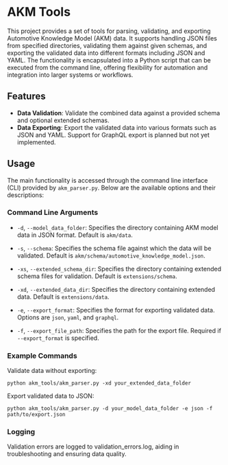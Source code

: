 # AKM Tools 

This project provides a set of tools for parsing, validating, and exporting Automotive Knowledge Model (AKM) data. It supports handling JSON files from specified directories, validating them against given schemas, and exporting the validated data into different formats including JSON and YAML. The functionality is encapsulated into a Python script that can be executed from the command line, offering flexibility for automation and integration into larger systems or workflows.

## Features

- **Data Validation**: Validate the combined data against a provided schema and optional extended schemas.
- **Data Exporting**: Export the validated data into various formats such as JSON and YAML. Support for GraphQL export is planned but not yet implemented.


## Usage

The main functionality is accessed through the command line interface (CLI) provided by `akm_parser.py`. Below are the available options and their descriptions:

### Command Line Arguments

- `-d`, `--model_data_folder`: Specifies the directory containing AKM model data in JSON format. Default is `akm/data`.
- `-s`, `--schema`: Specifies the schema file against which the data will be validated. Default is `akm/schema/automotive_knowledge_model.json`.
- `-xs`, `--extended_schema_dir`: Specifies the directory containing extended schema files for validation. Default is `extensions/schema`.
- `-xd`, `--extended_data_dir`: Specifies the directory containing extended data. Default is `extensions/data`.

- `-e`, `--export_format`: Specifies the format for exporting validated data. Options are `json`, `yaml`, and `graphql`.
- `-f`, `--export_file_path`: Specifies the path for the export file. Required if `--export_format` is specified.

### Example Commands

Validate data without exporting:
```
python akm_tools/akm_parser.py -xd your_extended_data_folder
```

Export validated data to JSON:
```
python akm_tools/akm_parser.py -d your_model_data_folder -e json -f path/to/export.json
```
### Logging
Validation errors are logged to validation_errors.log, aiding in troubleshooting and ensuring data quality.